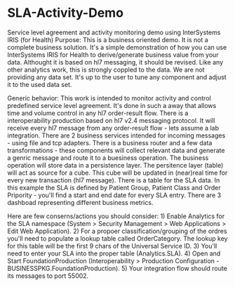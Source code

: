 # SLA-Activity-Demo
Service level agreement and activity monitoring demo using InterSystems IRIS (for Health)
Purpose:
This is a business oriented demo. It is not a complete business solution. It's a simple demonstration of how you can use InterSystems IRIS for Health to derive/generate business value from your data. 
Althought it is based on hl7 messaging, it should be revised. Like any other analytics work, this is strongly coppled to the data. We are not providing any data set. It's up to the user to tune any component and adjust it to the used data set.

Generic behavior:
This work is intended to monitor activity and control predefined service level agreement. It's done in such a away that allows time and volume control in any hl7 order-result flow. 
There is a interoperability production based on hl7 v2.4 messaging protocol. It will receive every hl7 message from any order-result flow - lets assume a lab integration. There are 2 business services intended for incoming messages - using file and tcp adapters. There is a business router and a few data transformations - these components will collect relevant data and generate a genric message and route it to a buesiness operation. The business operation will store data in a persistence layer. The persitence layer (table) will act as source for a cube. This cube will be updated in (near)real time for every new transaction (hl7 message). There is a table for the SLA data. In this example the SLA is defined by Patient Group, Patient Class and Order Pripority - you'll find a start and end date for every SLA entry. There are 3 dashboad representing different business metrics.

Here are few conserns/actions you should consider:
    1) Enable Analytics for the SLA namespace (System > Security Management > Web Applications > Edit Web Application). 
    2) For a propoer classification/grouping of the ordres you'll need to populate a lookup table called OrderCategory. The lookup key for this table will be the first 9 chars of the Universal Service ID.
    3) You'll need to enter your SLA into the proper table (Analytics.SLA).
    4) Open and Start FoundationProduction (Interoperability > Production Configuration  - BUSINESSPKG.FoundationProduction).
    5) Your integration flow should route its messages to port 55002.
